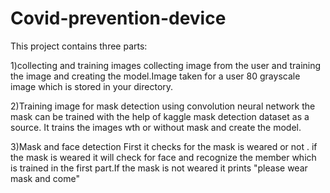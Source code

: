 # Covid-prevention-device

This project contains three parts:

1)collecting and training images
      collecting image from the user and training the image and creating the model.Image taken for a user 80 grayscale image which is stored in your directory.
      
2)Training image for mask detection
      using convolution neural network the mask can be trained with the help of kaggle mask detection dataset as a source. It trains the images wth or without mask and create the model.
      
3)Mask and face detection
      First it checks for the mask is weared or not . if the mask is weared it will check for face and recognize the member which is trained in the first part.If the mask is not weared it prints "please wear mask and come"
